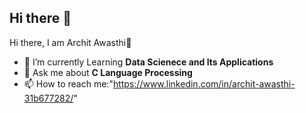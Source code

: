 ## Hi there 👋

<!--
**architawasthi99/architawasthi99** is a ✨ _special_ ✨ repository because its `README.md` (this file) appears on your GitHub profile.

Here are some ideas to get you started:

- 🔭 I’m currently working on ...
- 🌱 I’m currently learning ...
- 👯 I’m looking to collaborate on ...
- 🤔 I’m looking for help with ...
- 💬 Ask me about ...
- 📫 How to reach me: ...
- 😄 Pronouns: ...
- ⚡ Fun fact: ...
-->

Hi there, I am Archit Awasthi👋</h1>

- 🌱 I’m currently Learning  <strong>Data Scienece and Its Applications </strong>
- 💬 Ask me about <strong>C Language Processing </strong>
- 📫 How to reach me:"https://www.linkedin.com/in/archit-awasthi-31b677282/" 
